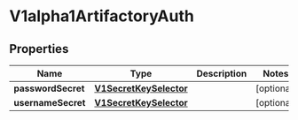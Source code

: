 

# V1alpha1ArtifactoryAuth

## Properties

Name | Type | Description | Notes
------------ | ------------- | ------------- | -------------
**passwordSecret** | [**V1SecretKeySelector**](V1SecretKeySelector.md) |  |  [optional]
**usernameSecret** | [**V1SecretKeySelector**](V1SecretKeySelector.md) |  |  [optional]



